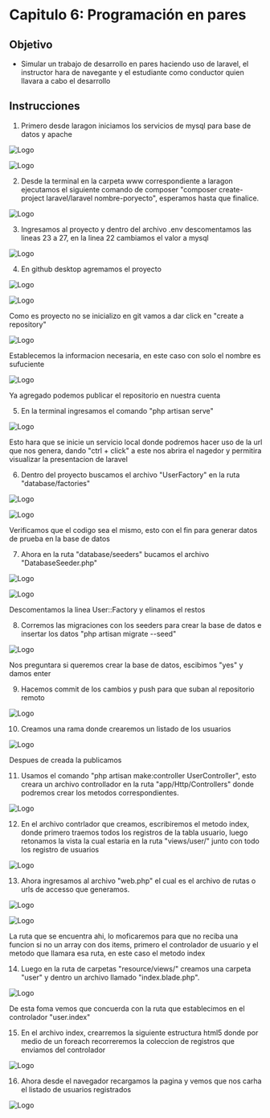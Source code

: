 
# Capitulo 6: Programación en pares

## Objetivo

* Simular un trabajo de desarrollo en pares haciendo uso de laravel, el instructor hara de navegante y el estudiante como conductor quien llavara a cabo el desarrollo


## Instrucciones

1. Primero desde laragon iniciamos los servicios de mysql para base de datos y apache

![Logo](../images/cap6/1.png)

![Logo](../images/cap6/2.png)

2. Desde la terminal en la carpeta www correspondiente a laragon ejecutamos el siguiente comando de composer "composer create-project laravel/laravel nombre-poryecto", esperamos hasta que finalice.

![Logo](../images/cap6/3.png)


3. Ingresamos al proyecto y dentro del archivo .env descomentamos las lineas 23 a 27, en la linea 22 cambiamos el valor a mysql

![Logo](../images/cap6/4.png)

4.  En github desktop agremamos el proyecto

![Logo](../images/cap6/5.png)

![Logo](../images/cap6/6.png)

Como es proyecto no se inicializo en git vamos a dar click en "create a repository"

![Logo](../images/cap6/7.png)

Establecemos la informacion necesaria, en este caso con solo el nombre es sufuciente

![Logo](../images/cap6/8.png)

Ya agregado podemos publicar el repositorio en nuestra cuenta

5.  En la terminal ingresamos el comando "php artisan serve"

![Logo](../images/cap6/9.png)

Esto hara que se inicie un servicio local donde podremos hacer uso de la url que nos genera, dando "ctrl + click" a este nos abrira el nagedor y permitira visualizar la presentacion de laravel

6. Dentro del proyecto buscamos el archivo "UserFactory" en la ruta "database/factories"

![Logo](../images/cap6/10.png)

![Logo](../images/cap6/11.png)

Verificamos que el codigo sea el mismo, esto con el fin para generar datos de prueba en la base de datos

7. Ahora en la ruta "database/seeders" bucamos el archivo "DatabaseSeeder.php"

![Logo](../images/cap6/12.png)

![Logo](../images/cap6/13.png)

Descomentamos la linea User::Factory y elinamos el restos

8. Corremos las migraciones con los seeders para crear la base de datos e insertar los datos "php artisan migrate --seed"

![Logo](../images/cap6/14.png)

Nos preguntara si queremos crear la base de datos, escibimos "yes" y damos enter

9. Hacemos commit de los cambios y push para que suban al repositorio remoto

![Logo](../images/cap6/15.png)

10. Creamos una rama donde crearemos un listado de los usuarios

![Logo](../images/cap6/16.png)

Despues de creada la publicamos


11. Usamos el comando "php artisan make:controller UserController", esto creara un archivo controllador en la ruta "app/Http/Controllers"
donde podremos crear los metodos correspondientes.

![Logo](../images/cap6/17.png)

12. En el archivo contrlador que creamos, escribiremos el metodo index, donde primero traemos todos los registros de la tabla usuario, luego retonamos la vista la cual estaria en la ruta "views/user/" junto con todo los registro de usuarios

![Logo](../images/cap6/18.png)

13. Ahora ingresamos al archivo "web.php" el cual es el archivo de rutas o urls de accesso que generamos.

![Logo](../images/cap6/19.png)

![Logo](../images/cap6/20.png)

La ruta que se encuentra ahi, lo moficaremos para que no reciba una funcion si no un array con dos items, primero el controlador de usuario y el metodo que llamara esa ruta, en este caso el metodo index

14. Luego en la ruta de carpetas "resource/views/" creamos una carpeta "user" y dentro un archivo llamado "index.blade.php".

![Logo](../images/cap6/21.png)

De esta foma vemos que concuerda con la ruta que establecimos en el controlador "user.index"

15. En el archivo index, crearremos la siguiente estructura html5 donde por medio de un foreach recorreremos la coleccion de registros que enviamos del controlador

![Logo](../images/cap6/22.png)

16. Ahora desde el navegador recargamos la pagina y vemos que nos carha el listado de usuarios registrados

![Logo](../images/cap6/23.png)


